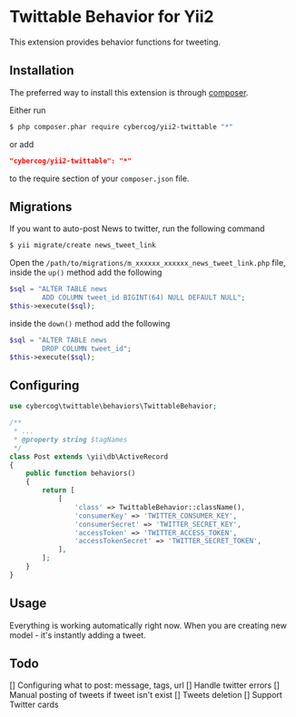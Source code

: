 # Twittable Behavior for Yii2

This extension provides behavior functions for tweeting.

## Installation

The preferred way to install this extension is through [composer](http://getcomposer.org/download/).

Either run

```bash
$ php composer.phar require cybercog/yii2-twittable "*"
```

or add

```json
"cybercog/yii2-twittable": "*"
```

to the require section of your `composer.json` file.

## Migrations

If you want to auto-post News to twitter, run the following command

```bash
$ yii migrate/create news_tweet_link
```

Open the `/path/to/migrations/m_xxxxxx_xxxxxx_news_tweet_link.php` file,
inside the `up()` method add the following

```php
$sql = "ALTER TABLE news
        ADD COLUMN tweet_id BIGINT(64) NULL DEFAULT NULL";
$this->execute($sql);
```

inside the `down()` method add the following

```php
$sql = "ALTER TABLE news
        DROP COLUMN tweet_id";
$this->execute($sql);
```

## Configuring

```php
use cybercog\twittable\behaviors\TwittableBehavior;

/**
 * ...
 * @property string $tagNames
 */
class Post extends \yii\db\ActiveRecord
{
    public function behaviors()
    {
        return [
            [
                'class' => TwittableBehavior::className(),
                'consumerKey' => 'TWITTER_CONSUMER_KEY',
                'consumerSecret' => 'TWITTER_SECRET_KEY',
                'accessToken' => 'TWITTER_ACCESS_TOKEN',
                'accessTokenSecret' => 'TWITTER_SECRET_TOKEN',
            ],
        ];
    }
}
```

## Usage

Everything is working automatically right now. When you are creating new model - it's instantly adding a tweet.

## Todo

[] Configuring what to post: message, tags, url
[] Handle twitter errors
[] Manual posting of tweets if tweet isn't exist
[] Tweets deletion
[] Support Twitter cards

